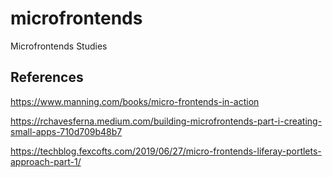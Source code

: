 # microfrontends
Microfrontends Studies



## References

https://www.manning.com/books/micro-frontends-in-action

https://rchavesferna.medium.com/building-microfrontends-part-i-creating-small-apps-710d709b48b7

https://techblog.fexcofts.com/2019/06/27/micro-frontends-liferay-portlets-approach-part-1/


